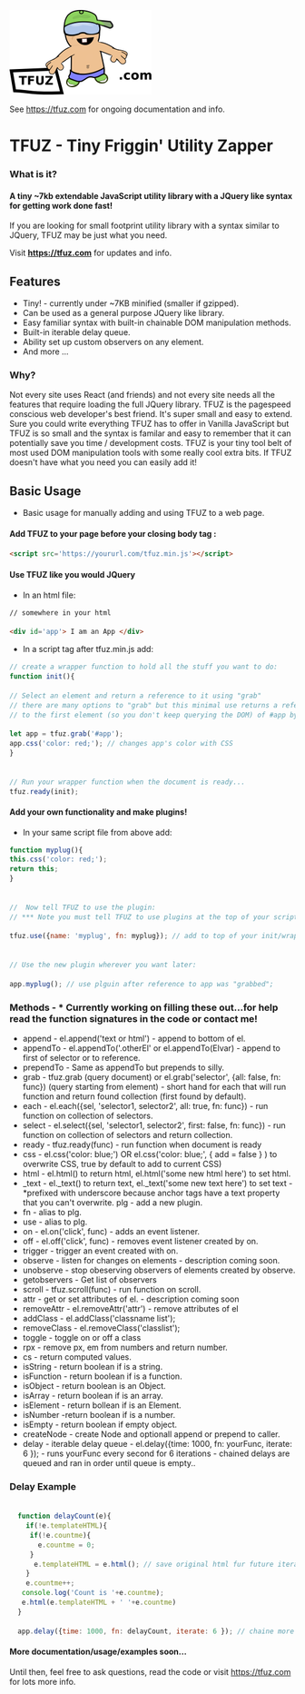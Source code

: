 

[<img alt="TFUZ"  src="imgs/logo.png" />](https://tfuz.com/)


See https://tfuz.com for ongoing documentation and info.



# TFUZ - Tiny Friggin' Utility Zapper
### What is it? 

#### A tiny ~7kb extendable JavaScript utility library with a JQuery like syntax for getting work done fast!

If you are looking for small footprint utility library with a syntax similar to JQuery, TFUZ may be just what you need.

Visit **https://tfuz.com** for updates and info.

## Features
* Tiny! - currently under ~7KB minified (smaller if gzipped).
* Can be used as a general purpose JQuery like library.
* Easy familiar syntax with built-in chainable DOM manipulation methods.
* Built-in iterable delay queue.
* Ability set up custom observers on any element.
* And more ...

### Why? 
Not every site uses React (and friends) and not every site needs all the features that require loading the full JQuery library. TFUZ is the pagespeed conscious web developer's best friend. It's super small and easy to extend. Sure you could write everything TFUZ has to offer in Vanilla JavaScript but TFUZ is so small and the syntax is familar and easy to remember that it can potentially save you time / development costs. TFUZ is your tiny tool belt of most used DOM manipulation tools with some really cool extra bits. If TFUZ doesn't have what you need you can easily add it!

## Basic Usage

* Basic usage for manually adding and using TFUZ to a web page. 

#### Add TFUZ to your page before your closing body tag :

```html
<script src='https://yoururl.com/tfuz.min.js'></script>

```


#### Use TFUZ like you would JQuery

* In an html file:
```html
// somewhere in your html

<div id='app'> I am an App </div>
```

* In a script tag after tfuz.min.js add:

```js
// create a wrapper function to hold all the stuff you want to do:
function init(){

// Select an element and return a reference to it using "grab"
// there are many options to "grab" but this minimal use returns a reference
// to the first element (so you don't keep querying the DOM) of #app by default

let app = tfuz.grab('#app');
app.css('color: red;'); // changes app's color with CSS
}


// Run your wrapper function when the document is ready...
tfuz.ready(init);

```

#### Add your own functionality and make plugins!

* In your same script file from above add:

```js
function myplug(){
this.css('color: red;');
return this;
}


//  Now tell TFUZ to use the plugin:                  
// *** Note you must tell TFUZ to use plugins at the top of your script file before initalizing anything else. 

tfuz.use({name: 'myplug', fn: myplug}); // add to top of your init/wrapper function.


// Use the new plugin wherever you want later:

app.myplug(); // use plguin after reference to app was "grabbed";

```

### Methods - * Currently working on filling these out...for help read the function signatures in the code or contact me! 

 *   append -  el.append('text or html') - append to bottom of el.
 *   appendTo - el.appendTo('.otherEl' or el.appendTo(Elvar) - append to first of selector or to reference.
 *   prependTo - Same as appendTo but prepends to silly.
 *   grab - tfuz.grab (query document) or el.grab('selector', {all: false, fn: func}) (query starting from element)  - short hand for each that will run function and return found collection (first found by default).
 *   each - el.each({sel, 'selector1, selector2', all: true, fn: func}) - run function on collection of selectors.
 *   select - el.select({sel, 'selector1, selector2', first: false, fn: func}) - run function on collection of selectors and return collection.
 *   ready - tfuz.ready(func) - run function when document is ready 
 *   css -  el.css('color: blue;') OR   el.css('color: blue;', { add = false } ) to overwrite CSS, true by default to add to current CSS)  
 *   html - el.html() to return html, el.html('some new html here') to set html.
 *   _text - el._text() to return text, el._text('some new text here') to set text - *prefixed with underscore because anchor tags have a text property that you can't overwrite.
     plg - add a new plugin.
 *   fn - alias to plg.
 *   use - alias to plg.
 *   on - el.on('click', func) - adds an event listener.
 *   off - el.off('click', func) -  removes event listener created by on.
 *   trigger -  trigger an event created with on.
 *   observe - listen for changes on elements - description coming soon.
 *   unobserve - stop obeserving observers of elements created by observe.
 *   getobservers -  Get list of observers
 *   scroll - tfuz.scroll(func) - run function on scroll.
 *   attr -  get or set attributes of el. - description coming soon
 *   removeAttr - el.removeAttr('attr') -  remove attributes of el
 *   addClass - el.addClass('classname list');
 *   removeClass - el.removeClass('classlist');
 *   toggle -  toggle on or off a class
 *   rpx - remove px, em from numbers and return number.
 *   cs - return computed values. 
 *   isString - return boolean if is a string. 
 *   isFunction -  return boolean if is a function.
 *   isObject -  return boolean is an Object.
 *   isArray - return boolean  if is an array.
 *   isElement -  return bollean  if is an Element.
 *   isNumber -return boolean if is a number.
 *   isEmpty -  return boolean if empty object.
 *   createNode -  create Node and optionall append or prepend to caller.
 *   delay - iterable delay queue - el.delay({time: 1000, fn: yourFunc, iterate: 6 }); -  runs yourFunc every second for 6 iterations - chained delays are queued and ran in order until queue is empty..





### Delay Example

```js

  function delayCount(e){
    if(!e.templateHTML){
     if(!e.countme){
       e.countme = 0;
     }
      e.templateHTML = e.html(); // save original html fur future iterations
    }  
    e.countme++;
   console.log('Count is '+e.countme);
   e.html(e.templateHTML + ' '+e.countme)
  }

  app.delay({time: 1000, fn: delayCount, iterate: 6 }); // chaine more delays here if you want.

```



#### More documentation/usage/examples soon...

Until then, feel free to ask questions, read the code or visit https://tfuz.com for lots more info.


